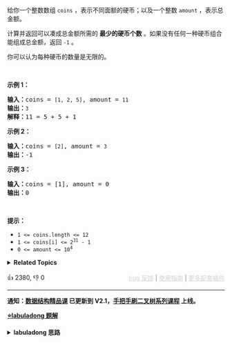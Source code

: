 <p>给你一个整数数组 <code>coins</code> ，表示不同面额的硬币；以及一个整数 <code>amount</code> ，表示总金额。</p>

<p>计算并返回可以凑成总金额所需的 <strong>最少的硬币个数</strong> 。如果没有任何一种硬币组合能组成总金额，返回&nbsp;<code>-1</code> 。</p>

<p>你可以认为每种硬币的数量是无限的。</p>

<p>&nbsp;</p>

<p><strong>示例&nbsp;1：</strong></p>

<pre>
<strong>输入：</strong>coins = <span><code>[1, 2, 5]</code></span>, amount = <span><code>11</code></span>
<strong>输出：</strong><span><code>3</code></span> 
<strong>解释：</strong>11 = 5 + 5 + 1</pre>

<p><strong>示例 2：</strong></p>

<pre>
<strong>输入：</strong>coins = <span><code>[2]</code></span>, amount = <span><code>3</code></span>
<strong>输出：</strong>-1</pre>

<p><strong>示例 3：</strong></p>

<pre>
<strong>输入：</strong>coins = [1], amount = 0
<strong>输出：</strong>0
</pre>

<p>&nbsp;</p>

<p><strong>提示：</strong></p>

<ul> 
 <li><code>1 &lt;= coins.length &lt;= 12</code></li> 
 <li><code>1 &lt;= coins[i] &lt;= 2<sup>31</sup> - 1</code></li> 
 <li><code>0 &lt;= amount &lt;= 10<sup>4</sup></code></li> 
</ul>

<details><summary><strong>Related Topics</strong></summary>广度优先搜索 | 数组 | 动态规划</details><br>

<div>👍 2380, 👎 0<span style='float: right;'><span style='color: gray;'><a href='https://github.com/labuladong/fucking-algorithm/discussions/939' target='_blank' style='color: lightgray;text-decoration: underline;'>bug 反馈</a> | <a href='https://labuladong.gitee.io/article/fname.html?fname=jb插件简介' target='_blank' style='color: lightgray;text-decoration: underline;'>使用指南</a> | <a href='https://labuladong.github.io/algo/images/others/%E5%85%A8%E5%AE%B6%E6%A1%B6.jpg' target='_blank' style='color: lightgray;text-decoration: underline;'>更多配套插件</a></span></span></div>

<div id="labuladong"><hr>

**通知：[数据结构精品课](https://aep.h5.xeknow.com/s/1XJHEO) 已更新到 V2.1，[手把手刷二叉树系列课程](https://aep.xet.tech/s/3YGcq3) 上线。**



<p><strong><a href="https://labuladong.github.io/article/slug.html?slug=coin-change" target="_blank">⭐️labuladong 题解</a></strong></p>
<details><summary><strong>labuladong 思路</strong></summary>

## 基本思路

> 本文有视频版：[动态规划框架套路详解](https://www.bilibili.com/video/BV1XV411Y7oE)

PS：这道题在[《算法小抄》](https://item.jd.com/12759911.html) 的第 31 页。

1、**确定 base case**，显然目标金额 `amount` 为 0 时算法返回 0，因为不需要任何硬币就已经凑出目标金额了。

2、**确定「状态」，也就是原问题和子问题中会变化的变量**。由于硬币数量无限，硬币的面额也是题目给定的，只有目标金额会不断地向 base case 靠近，所以唯一的「状态」就是目标金额 `amount`。

3、**确定「选择」，也就是导致「状态」产生变化的行为**。目标金额为什么变化呢，因为你在选择硬币，你每选择一枚硬币，就相当于减少了目标金额。所以说所有硬币的面值，就是你的「选择」。

4、**明确 `dp` 函数/数组的定义**：输入一个目标金额 `n`，返回凑出目标金额 `n` 的最少硬币数量。

按照 `dp` 函数的定义描述「选择」，得到最终答案 `dp(amount)`。

**详细题解：[动态规划解题套路框架](https://labuladong.github.io/article/fname.html?fname=动态规划详解进阶)**

**标签：[一维动态规划](https://mp.weixin.qq.com/mp/appmsgalbum?__biz=MzAxODQxMDM0Mw==&action=getalbum&album_id=2122007027366395905)，[动态规划](https://mp.weixin.qq.com/mp/appmsgalbum?__biz=MzAxODQxMDM0Mw==&action=getalbum&album_id=1318881141113536512)，最短路径算法**

## 解法代码

提示：🟢 标记的是我写的解法代码，🤖 标记的是 chatGPT 翻译的多语言解法代码。如有错误，可以 [点这里](https://github.com/labuladong/fucking-algorithm/issues/1113) 反馈和修正。

<div class="tab-panel"><div class="tab-nav">
<button data-tab-item="cpp" class="tab-nav-button btn " data-tab-group="default" onclick="switchTab(this)">cpp🤖</button>

<button data-tab-item="python" class="tab-nav-button btn " data-tab-group="default" onclick="switchTab(this)">python🤖</button>

<button data-tab-item="java" class="tab-nav-button btn active" data-tab-group="default" onclick="switchTab(this)">java🟢</button>

<button data-tab-item="go" class="tab-nav-button btn " data-tab-group="default" onclick="switchTab(this)">go🤖</button>

<button data-tab-item="javascript" class="tab-nav-button btn " data-tab-group="default" onclick="switchTab(this)">javascript🤖</button>
</div><div class="tab-content">
<div data-tab-item="cpp" class="tab-item " data-tab-group="default"><div class="highlight">

```cpp
// 注意：cpp 代码由 chatGPT🤖 根据我的 java 代码翻译，旨在帮助不同背景的读者理解算法逻辑。
// 本代码已经通过力扣的测试用例，应该可直接成功提交。

class Solution {
    vector<int> memo;

    public:
    int coinChange(vector<int>& coins, int amount) {
        memo.resize(amount + 1);
        // dp 数组全都初始化为特殊值
        fill(memo.begin(), memo.end(), -666);
        return dp(coins, amount);
    }

    int dp(vector<int>& coins, int amount) {
        if (amount == 0) return 0;
        if (amount < 0) return -1;
        // 查备忘录，防止重复计算
        if (memo[amount] != -666)
            return memo[amount];

        int res = INT_MAX;
        for (int coin : coins) {
            // 计算子问题的结果
            int subProblem = dp(coins, amount - coin);/**<extend up -200>![](https://labuladong.github.io/pictures/动态规划详解进阶/5.jpg) */
            // 子问题无解则跳过
            if (subProblem == -1) continue;
            // 在子问题中选择最优解，然后加一
            res = min(res, subProblem + 1);
        }
        // 把计算结果存入备忘录
        memo[amount] = (res == INT_MAX) ? -1 : res;
        return memo[amount];
    }
};
```

</div></div>

<div data-tab-item="python" class="tab-item " data-tab-group="default"><div class="highlight">

```python
# 注意：python 代码由 chatGPT🤖 根据我的 java 代码翻译，旨在帮助不同背景的读者理解算法逻辑。
# 本代码已经通过力扣的测试用例，应该可直接成功提交。

class Solution:
    def __init__(self):
        self.memo = []

    def coinChange(self, coins: List[int], amount: int) -> int:
        self.memo = [-666] * (amount + 1)
        return self.dp(coins, amount)

    def dp(self, coins: List[int], amount: int) -> int:
        if amount == 0:
            return 0
        if amount < 0:
            return -1
        # 查备忘录，防止重复计算
        if self.memo[amount] != -666:
            return self.memo[amount]

        res = float("inf")
        for coin in coins:
            # 计算子问题的结果
            sub_problem = self.dp(coins, amount - coin)
            # 子问题无解则跳过
            if sub_problem == -1:
                continue
            # 在子问题中选择最优解，然后加一
            res = min(res, sub_problem + 1)

        # 把计算结果存入备忘录
        self.memo[amount] = -1 if res == float("inf") else res
        return self.memo[amount]
```

</div></div>

<div data-tab-item="java" class="tab-item active" data-tab-group="default"><div class="highlight">

```java
class Solution {
    int[] memo;

    public int coinChange(int[] coins, int amount) {
        memo = new int[amount + 1];
        // dp 数组全都初始化为特殊值
        Arrays.fill(memo, -666);
        return dp(coins, amount);
    }

    int dp(int[] coins, int amount) {
        if (amount == 0) return 0;
        if (amount < 0) return -1;
        // 查备忘录，防止重复计算
        if (memo[amount] != -666)
            return memo[amount];

        int res = Integer.MAX_VALUE;
        for (int coin : coins) {
            // 计算子问题的结果
            int subProblem = dp(coins, amount - coin);/**<extend up -200>![](https://labuladong.github.io/pictures/动态规划详解进阶/5.jpg) */
            // 子问题无解则跳过
            if (subProblem == -1) continue;
            // 在子问题中选择最优解，然后加一
            res = Math.min(res, subProblem + 1);
        }
        // 把计算结果存入备忘录
        memo[amount] = (res == Integer.MAX_VALUE) ? -1 : res;
        return memo[amount];
    }
}
```

</div></div>

<div data-tab-item="go" class="tab-item " data-tab-group="default"><div class="highlight">

```go
// 注意：go 代码由 chatGPT🤖 根据我的 java 代码翻译，旨在帮助不同背景的读者理解算法逻辑。
// 本代码已经通过力扣的测试用例，应该可直接成功提交。

func coinChange(coins []int, amount int) int {
    memo := make([]int, amount+1)
    for i := 0; i <= amount; i++ {
        memo[i] = -666
    }
    return dp(coins, amount, memo)
}

func dp(coins []int, amount int, memo []int) int {
    if amount == 0 {
        return 0
    }
    if amount < 0 {
        return -1
    }
    // 查备忘录，防止重复计算
    if memo[amount] != -666 {
        return memo[amount]
    }

    res := math.MaxInt32
    for _, coin := range coins {
        // 计算子问题的结果
        subProblem := dp(coins, amount-coin, memo)
        // 子问题无解则跳过
        if subProblem == -1 {
            continue
        }
        // 在子问题中选择最优解，然后加一
        res = min(res, subProblem+1)
    }
    // 把计算结果存入备忘录
    if res == math.MaxInt32 {
        memo[amount] = -1
    } else {
        memo[amount] = res
    }
    return memo[amount]
}

func min(a, b int) int {
    if a < b {
        return a
    }
    return b
}
```

</div></div>

<div data-tab-item="javascript" class="tab-item " data-tab-group="default"><div class="highlight">

```javascript
// 注意：javascript 代码由 chatGPT🤖 根据我的 java 代码翻译，旨在帮助不同背景的读者理解算法逻辑。
// 本代码已经通过力扣的测试用例，应该可直接成功提交。

var coinChange = function(coins, amount) {
    let memo = new Array(amount + 1).fill(-666);
    return dp(coins, amount);

    function dp(coins, amount) {
        if (amount == 0) return 0;
        if (amount < 0) return -1;
        // 查备忘录，防止重复计算
        if (memo[amount] != -666)
            return memo[amount];

        let res = Number.MAX_SAFE_INTEGER;
        for (let coin of coins) {
            // 计算子问题的结果
            let subProblem = dp(coins, amount - coin);
            // 子问题无解则跳过
            if (subProblem == -1) continue;
            // 在子问题中选择最优解，然后加一
            res = Math.min(res, subProblem + 1);
        }
        // 把计算结果存入备忘录
        memo[amount] = (res == Number.MAX_SAFE_INTEGER) ? -1 : res;
        return memo[amount];
    }
};
```

</div></div>
</div></div>

**类似题目**：
  - [279. 完全平方数 🟠](/problems/perfect-squares)
  - [509. 斐波那契数 🟢](/problems/fibonacci-number)
  - [剑指 Offer II 103. 最少的硬币数目 🟠](/problems/gaM7Ch)

</details>
</div>



